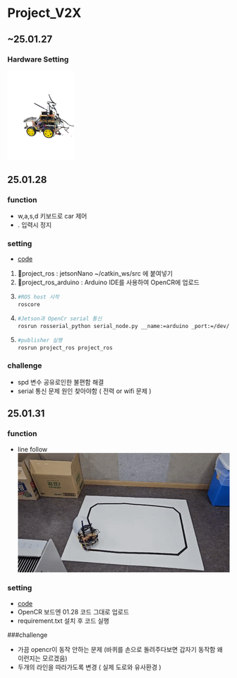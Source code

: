 # Project_V2X

## ~25.01.27
### Hardware Setting
<img src="img/01.hardware.png" alt="alt text" style="width: 30%;"/>


## 25.01.28

### function
- w,a,s,d 키보드로 car 제어
- . 입력시 정지

### setting
- [code](https://github.com/opmaksim/Project_V2X/tree/feature/ros_car/src/25.01.28_control_car_by_keyboard)
 1. 📂project_ros : jetsonNano ~/catkin_ws/src 에 붙여넣기
 2. 📂project_ros_arduino : Arduino IDE를 사용하여 OpenCR에 업로드
 3. ```bash
    #ROS host 시작
    roscore
 4. ```bash
    #Jetson과 OpenCr serial 통신
    rosrun rosserial_python serial_node.py __name:=arduino _port:=/dev/ttyACM0 _baud:=57600
 5. ```bash
    #publisher 실행
    rosrun project_ros project_ros

### challenge
- spd 변수 공유로인한 불편함 해결
- serial 통신 문제 원인 찾아야함 ( 전력 or wifi 문제 )

## 25.01.31

### function
- line follow </br>
![alt text](img/2.line_follow.gif)


### setting
- [code](https://github.com/opmaksim/Project_V2X/tree/feature/ros_car/src/25.01.30_one_line_follow_car)
- OpenCR 보드엔 01.28 코드 그대로 업로드
- requirement.txt 설치 후 코드 실행

###challenge
- 가끔 opencr이 동작 안하는 문제 (바퀴를 손으로 돌려주다보면 갑자기 동작함 왜 이런지는 모르겠음)
- 두개의 라인을 따라가도록 변경 ( 실제 도로와 유사환경 )
